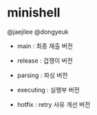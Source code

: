 # minishell
@jaejilee @dongyeuk
- main       : 최종 제출 버전
- release    : 겁쟁이 버전
- parsing    : 파싱 버전
- executing  : 실행부 버전

- hotfix     : retry 사유 개선 버전
